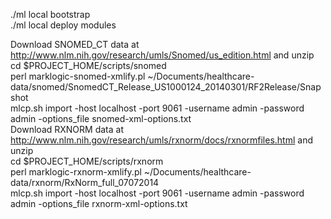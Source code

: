 
./ml local bootstrap  
./ml local deploy modules  

Download SNOMED_CT data at http://www.nlm.nih.gov/research/umls/Snomed/us_edition.html and unzip  
cd $PROJECT_HOME/scripts/snomed  
perl marklogic-snomed-xmlify.pl ~/Documents/healthcare-data/snomed/SnomedCT_Release_US1000124_20140301/RF2Release/Snapshot  
mlcp.sh import -host localhost -port 9061 -username admin -password admin -options_file snomed-xml-options.txt  
Download RXNORM data at http://www.nlm.nih.gov/research/umls/rxnorm/docs/rxnormfiles.html and unzip  
cd $PROJECT_HOME/scripts/rxnorm  
perl marklogic-rxnorm-xmlify.pl ~/Documents/healthcare-data/rxnorm/RxNorm_full_07072014  
mlcp.sh import -host localhost -port 9061 -username admin -password admin -options_file rxnorm-xml-options.txt  


